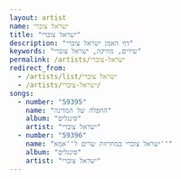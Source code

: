 ```yaml
---
layout: artist
name: ישראל צוברי
title: "ישראל צוברי"
description: "דף האמן ישראל צוברי"
keywords: "שירים, מוזיקה, ישראל צוברי"
permalink: /artists/ישראל-צוברי
redirect_from:
  - /artists/list/ישראל צוברי
  - /artists/ישראל-צוברי/
songs:
  - number: "59395"
    name: "החפלה של המדינה"
    album: "סינגלים"
    artist: "ישראל צוברי"
  - number: "59396"
    name: "ישראל צוברי במחרוזת שרים ל''אמא''"
    album: "סינגלים"
    artist: "ישראל צוברי"
---
```

